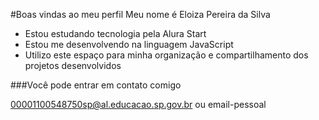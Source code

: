 #Boas vindas ao meu perfil
Meu nome é Eloiza Pereira da Silva
- Estou estudando tecnologia pela Alura Start
- Estou me desenvolvendo na linguagem JavaScript
- Utilizo este espaço para minha organização e compartilhamento dos projetos desenvolvidos

###Você pode entrar em contato comigo

00001100548750sp@al.educacao.sp.gov.br ou email-pessoal
